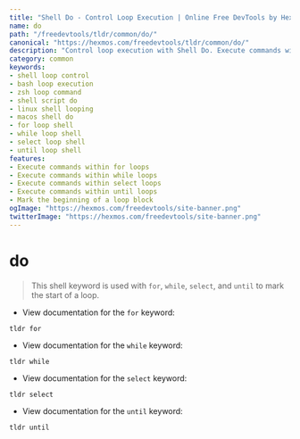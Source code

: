 ```yaml
---
title: "Shell Do - Control Loop Execution | Online Free DevTools by Hexmos"
name: do
path: "/freedevtools/tldr/common/do/"
canonical: "https://hexmos.com/freedevtools/tldr/common/do/"
description: "Control loop execution with Shell Do. Execute commands within for, while, select, and until loops in your scripts. Free online tool, no registration required."
category: common
keywords:
- shell loop control
- bash loop execution
- zsh loop command
- shell script do
- linux shell looping
- macos shell do
- for loop shell
- while loop shell
- select loop shell
- until loop shell
features:
- Execute commands within for loops
- Execute commands within while loops
- Execute commands within select loops
- Execute commands within until loops
- Mark the beginning of a loop block
ogImage: "https://hexmos.com/freedevtools/site-banner.png"
twitterImage: "https://hexmos.com/freedevtools/site-banner.png"
---
```


# do

> This shell keyword is used with `for`, `while`, `select`, and `until` to mark the start of a loop.

- View documentation for the `for` keyword:

`tldr for`

- View documentation for the `while` keyword:

`tldr while`

- View documentation for the `select` keyword:

`tldr select`

- View documentation for the `until` keyword:

`tldr until`
